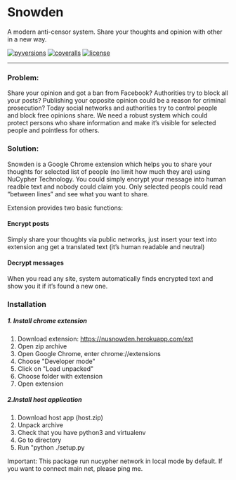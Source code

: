 
# Snowden
A modern anti-censor system. Share your thoughts and opinion with other in a new way.

[![pyversions](https://img.shields.io/pypi/pyversions/nucypher.svg)](https://pypi.org/project/nucypher/)
[![coveralls](https://coveralls.io/repos/github/nucypher/nucypher/badge.svg?branch=master)](https://coveralls.io/github/nucypher/nucypher?branch=master)
[![license](https://img.shields.io/pypi/l/nucypher.svg)](https://www.gnu.org/licenses/gpl-3.0.html)

---
### Problem:
Share your opinion and got a ban from Facebook? Authorities try to block all your posts? Publishing your opposite opinion could be a reason for criminal prosecution? Today social networks and authorities try to control people and block free opinions share. We need a robust system which could protect persons who share information and make it’s visible for selected people and pointless for others.
 
### Solution:
Snowden is a Google Chrome extension which helps you to share your thoughts for selected list of people (no limit how much they are) using NuCypher Technology. You could simply encrypt your message into human readble text and nobody could claim you. Only selected peopls could read “between lines” and see what you want to share.

Extension provides two basic functions:
 
#### Encrypt posts
Simply share your thoughts via public networks, just insert your text into extension ang get a translated text (it’s human readable and neutral)

#### Decrypt messages
When you read any site, system automatically finds encrypted text and show you it if it’s found a new one.

### Installation

##### 1. Install chrome extension 

1. Download extension: https://nusnowden.herokuapp.com/ext
2. Open zip archive
3. Open Google Chrome, enter chrome://extensions
4. Choose "Developer mode"
5. Click on "Load unpacked"
6. Choose folder with extension
7. Open extension

##### 2.Install host application
1. Download host app (host.zip)
2. Unpack archive
3. Check that you have python3 and virtualenv
4. Go to directory
5. Run "python ./setup.py

Important:
This package run nucypher network in local mode by default. If you want to connect main net, please ping me.


